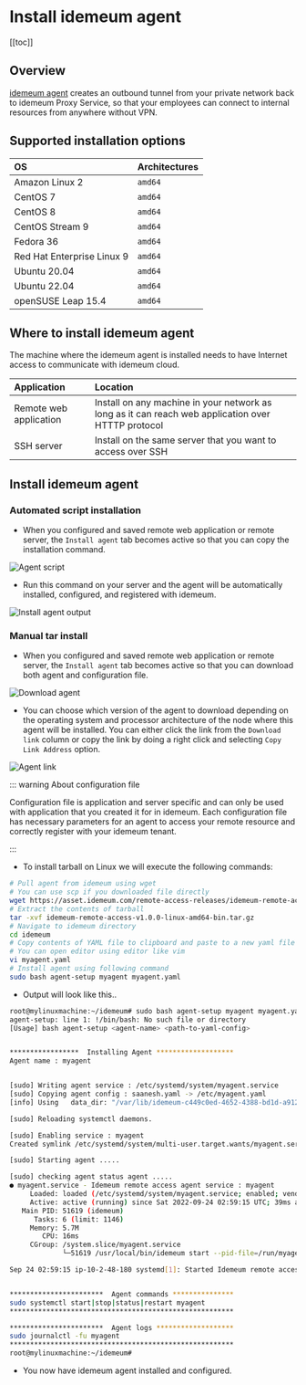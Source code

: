 # Install idemeum agent

[[toc]]

## Overview
[idemeum agent](../remote-access/secure-remote-access-overview.html#agent) creates an outbound tunnel from your private network back to idemeum Proxy Service, so that your employees can connect to internal resources from anywhere without VPN. 

## Supported installation options

|    OS                       | Architectures                  |
| :----------------------     |:-------------------------------|
| Amazon Linux 2              | `amd64`          |
| CentOS 7                    | `amd64`           |
| CentOS 8                    | `amd64`           |
| CentOS Stream 9                    | `amd64`           |
| Fedora 36                    | `amd64`           |
| Red Hat Enterprise Linux 9                   | `amd64`           |
| Ubuntu 20.04                | `amd64`           |
| Ubuntu 22.04                   | `amd64`           |
| openSUSE Leap 15.4                  | `amd64`           |

## Where to install idemeum agent
The machine where the idemeum agent is installed needs to have Internet access to communicate with idemeum cloud.

|    Application                       | Location                  |
| :----------------------     |:-------------------------------|
| Remote web application              | Install on any machine in your network as long as it can reach web application over HTTTP protocol           |
| SSH server              | Install on the same server that you want to access over SSH       |


## Install idemeum agent
### Automated script installation
* When you configured and saved remote web application or remote server, the `Install agent` tab becomes active so that you can copy the installation command.

![Agent script](../remote-access/images/agent-script.png)

* Run this command on your server and the agent will be automatically installed, configured, and registered with idemeum. 

![Install agent output](../remote-access/images/install-output.png)


### Manual tar install

* When you configured and saved remote web application or remote server, the `Install agent` tab becomes active so that you can download both agent and configuration file.

![Download agent](../remote-access/images/pull-agent.png)

* You can choose which version of the agent to download depending on the operating system and processor architecture of the node where this agent will be installed. You can either click the link from the `Download link` column or copy the link by doing a right click and selecting `Copy Link Address` option.

![Agent link](../remote-access/images/agent-link.png)


::: warning About configuration file

Configuration file is application and server specific and can only be used with application that you created it for in idemeum. Each configuration file has necessary parameters for an agent to access your remote resource and correctly register with your idemeum tenant.

:::

* To install tarball on Linux we will execute the following commands:

``` bash
# Pull agent from idemeum using wget
# You can use scp if you downloaded file directly
wget https://asset.idemeum.com/remote-access-releases/idemeum-remote-access-v1.0.0-linux-amd64-bin.tar.gz
# Extract the contents of tarball
tar -xvf idemeum-remote-access-v1.0.0-linux-amd64-bin.tar.gz
# Navigate to idemeum directory
cd idemeum
# Copy contents of YAML file to clipboard and paste to a new yaml file on target machine.
# You can open editor using editor like vim 
vi myagent.yaml
# Install agent using following command
sudo bash agent-setup myagent myagent.yaml
```

* Output will look like this..

``` bash
root@mylinuxmachine:~/idemeum# sudo bash agent-setup myagent myagent.yaml
agent-setup: line 1: !/bin/bash: No such file or directory
[Usage] bash agent-setup <agent-name> <path-to-yaml-config>


*****************  Installing Agent *******************
Agent name : myagent


[sudo] Writing agent service : /etc/systemd/system/myagent.service
[sudo] Copying agent config : saanesh.yaml -> /etc/myagent.yaml
[info] Using   data_dir: "/var/lib/idemeum-c449c0ed-4652-4388-bd1d-a912d9237a10"

[sudo] Reloading systemctl daemons.

[sudo] Enabling service : myagent
Created symlink /etc/systemd/system/multi-user.target.wants/myagent.service → /etc/systemd/system/myagent.service.

[sudo] Starting agent .....

[sudo] checking agent status agent .....
● myagent.service - Idemeum remote access agent service : myagent
     Loaded: loaded (/etc/systemd/system/myagent.service; enabled; vendor preset: enabled)
     Active: active (running) since Sat 2022-09-24 02:59:15 UTC; 39ms ago
   Main PID: 51619 (idemeum)
      Tasks: 6 (limit: 1146)
     Memory: 5.7M
        CPU: 16ms
     CGroup: /system.slice/myagent.service
             └─51619 /usr/local/bin/idemeum start --pid-file=/run/myagent.pid --config=/etc/myagent.yaml

Sep 24 02:59:15 ip-10-2-48-180 systemd[1]: Started Idemeum remote access agent service : myagent.


***********************  Agent commands ***************
sudo systemctl start|stop|status|restart myagent
*******************************************************

***********************  Agent logs *******************
sudo journalctl -fu myagent
*******************************************************
root@mylinuxmachine:~/idemeum#
```

* You now have idemeum agent installed and configured.